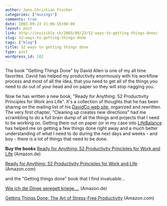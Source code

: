 ```yaml
---
author: Jens-Christian Fischer
categories: ["musings"]
comments: true
date: 2003-09-23 21:06:55+00:00
layout: post
link: http://invisible.ch/2003/09/23/52-ways-to-getting-things-done/
slug: 52-ways-to-getting-things-done
tags: ["blog"]
title: 52 ways to getting things done
type: post
wordpress_id: 182
---
```


The book "Getting Things Done" by David Allen is one of my all time favorites. David has helped my productivity enormously with his workflow process and most of all the idea, that you need to get all of the things you need to do out of your head and on paper so they will stop nagging you.

Now he has written a new book, "Ready for Anything: 52 Productivity Principles for Work ans Life". It's a collection of thoughts that he has been sharing on the mailing list of his [DavidCo web site](http://www.davidco.com), organized and rewritten. The very first chapter, "Cleaning up creates new directions" had me scrambling to do a full brain dump of all the things and projects that I need to be working on. Getting them out on paper (or in my case into [LifeBalance](http://www.llamagraphics.com/LB/LifeBalanceTop.html) has helped me on getting a few things done right away and a much better understanding of what I need to do during the next days and weeks - and boy - there is a lot of things that need to be done.

**Buy the books**
[Ready for Anything: 52 Productivity Principles for Work and Life](http://www.amazon.de/exec/obidos/ASIN/0670032506/invisiblech-21) (Amazon.de)  

[Ready for Anything: 52 Productivity Principles for Work and Life](http://www.amazon.com/exec/obidos/ASIN/0670032506/invisiblech-20) (Amazon.com)  

and the "Getting things done" book that I find invaluable...  

[Wie ich die Dinge geregelt kriege....](http://www.amazon.de/exec/obidos/ASIN/3492044026/invisiblech-21) (Amazon.de)  

[Getting Things Done: The Art of Stress-Free Productivity](http://www.amazon.com/exec/obidos/ASIN/0142000280/invisiblech-20) (Amazon.com)
